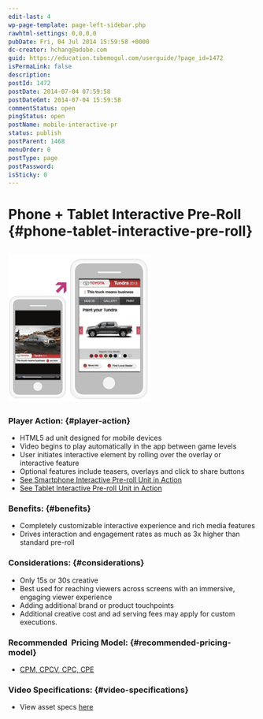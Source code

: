 ```yaml
---
edit-last: 4
wp-page-template: page-left-sidebar.php
rawhtml-settings: 0,0,0,0
pubDate: Fri, 04 Jul 2014 15:59:58 +0000
dc-creator: hchang@adobe.com
guid: https://education.tubemogul.com/userguide/?page_id=1472
isPermaLink: false
description: 
postId: 1472
postDate: 2014-07-04 07:59:58
postDateGmt: 2014-07-04 15:59:58
commentStatus: open
pingStatus: open
postName: mobile-interactive-pr
status: publish
postParent: 1468
menuOrder: 0
postType: page
postPassword: 
isSticky: 0
---
```


# Phone + Tablet Interactive Pre-Roll {#phone-tablet-interactive-pre-roll}

## [ ![mobile ipr](assets/mobile-ipr-290x300.png)](assets/mobile-ipr.png)

### Player Action: {#player-action}

* HTML5 ad unit designed for mobile devices
* Video begins to play automatically in the app between game levels
* User initiates interactive element by rolling over the overlay or interactive feature
* Optional features include teasers, overlays and click to share buttons
* [See Smartphone Interactive Pre-roll Unit in Action](https://www.tubemogul.com/marketing/showcase/interactive-in-app-pre-roll.html)
* [See Tablet Interactive Pre-roll Unit in Action](https://www.tubemogul.com/marketing/showcase/interactive-in-app-pre-roll-tablet.html)

### Benefits: {#benefits}

* Completely customizable interactive experience and rich media features
* Drives interaction and engagement rates as much as 3x higher than standard pre-roll

### Considerations: {#considerations}

* Only 15s or 30s creative
* Best used for reaching viewers across screens with an immersive, engaging viewer experience
* Adding additional brand or product touchpoints
* Additional creative cost and ad serving fees may apply for custom executions.

### Recommended&nbsp; Pricing Model: {#recommended-pricing-model}

* [CPM, CPCV, CPC, CPE](../../../../user-guide/planning/ad-formats/performance-pricing.md)

### Video Specifications: {#video-specifications}

* View asset specs [here](../../../../user-guide/planning/ad-formats/ad-specs.md)

